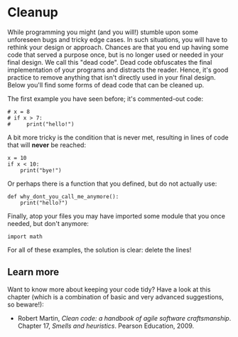 # Cleanup

While programming you might (and you will!) stumble upon some unforeseen bugs and tricky edge cases.
In such situations, you will have to rethink your design or approach.
Chances are that you end up having some code that served a purpose once, but is no longer used or needed in your final design.
We call this "dead code".
Dead code obfuscates the final implementation of your programs and distracts the reader.
Hence, it's good practice to remove anything that isn't directly used in your final design.
Below you'll find some forms of dead code that can be cleaned up.

The first example you have seen before; it's commented-out code:

    # x = 8
    # if x > 7:
    #     print("hello!")

A bit more tricky is the condition that is never met, resulting in lines of code that will **never** be reached:

    x = 10
    if x < 10:
        print("bye!")

Or perhaps there is a function that you defined, but do not actually use:

    def why_dont_you_call_me_anymore():
        print("hello?")

Finally, atop your files you may have imported some module that you once needed, but don't anymore:

    import math

For all of these examples, the solution is clear: delete the lines!

## Learn more

Want to know more about keeping your code tidy? Have a look at this chapter (which is a combination of basic and very advanced suggestions, so beware!):

- Robert Martin, *Clean code: a handbook of agile software craftsmanship*. Chapter 17, *Smells and heuristics*. Pearson Education, 2009.
